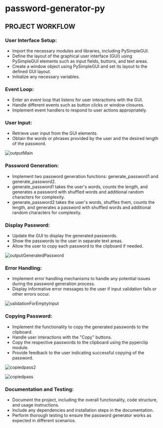 # password-generator-py
## PROJECT WORKFLOW
### User Interface Setup:
- Import the necessary modules and libraries, including PySimpleGUI.
- Define the layout of the graphical user interface (GUI) using PySimpleGUI elements such as input fields, buttons, and text areas.
- Create a window object using PySimpleGUI and set its layout to the defined GUI layout.
- Initialize any necessary variables.

### Event Loop:
- Enter an event loop that listens for user interactions with the GUI.
- Handle different events such as button clicks or window closures.
- Implement event handlers to respond to user actions appropriately.

### User Input:
- Retrieve user input from the GUI elements.
- Obtain the words or phrases provided by the user and the desired length of the password.

![outputMain](https://github.com/akbarameen/password-generator-py/assets/93811674/b4c9b3ec-0e8f-426b-9834-e24e96d4a5dd)

### Password Generation:
- Implement two password generation functions: generate_password1 and generate_password2.
- generate_password1 takes the user's words, counts the length, and generates a password with shuffled words and additional random characters for complexity.
- generate_password2 takes the user's words, shuffles them, counts the length, and generates a password with shuffled words and additional random characters for complexity.

### Display Password:
- Update the GUI to display the generated passwords.
- Show the passwords to the user in separate text areas.
- Allow the user to copy each password to the clipboard if needed.

![outputGeneratedPassword](https://github.com/akbarameen/password-generator-py/assets/93811674/59df1177-1bca-4803-8e49-80b7cd2c3dd4)

### Error Handling:
- Implement error handling mechanisms to handle any potential issues during the password generation process.
- Display informative error messages to the user if input validation fails or other errors occur.

![validationForEmptyInput](https://github.com/akbarameen/password-generator-py/assets/93811674/e9ea6b32-d8ed-4d33-88d5-91b7bb7dc9cf)

### Copying Password:
- Implement the functionality to copy the generated passwords to the clipboard.
- Handle user interactions with the "Copy" buttons.
- Copy the respective passwords to the clipboard using the pyperclip module.
- Provide feedback to the user indicating successful copying of the password.

![copiedpass2](https://github.com/akbarameen/password-generator-py/assets/93811674/cf433c43-321b-4cca-8bd2-8c3cadf533e2)

![copiedpass](https://github.com/akbarameen/password-generator-py/assets/93811674/a61b965f-06b5-4d58-a773-94e551c60f95)

### Documentation and Testing:
- Document the project, including the overall functionality, code structure, and usage instructions.
- Include any dependencies and installation steps in the documentation.
- Perform thorough testing to ensure the password generator works as expected in different scenarios.
